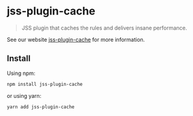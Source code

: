 # jss-plugin-cache

> JSS plugin that caches the rules and delivers insane performance.

See our website [jss-plugin-cache](https://cssinjs.org/jss-plugin-cache?v=v10.0.0-alpha.8) for more information.

## Install

Using npm:

```sh
npm install jss-plugin-cache
```

or using yarn:

```sh
yarn add jss-plugin-cache
```
